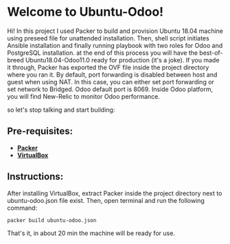 # Welcome to Ubuntu-Odoo!

Hi! In this project I used Packer to build and provision Ubuntu 18.04 machine using preseed file for unattended installation. Then, shell script initiates Ansible installation and finally running playbook with two roles for Odoo and PostgreSQL installation. at the end of this process you will have the best-of-breed Ubuntu18.04-Odoo11.0 ready for production (it's a joke).
If you made it through, Packer has exported the OVF file inside the project directory where you ran it.
By default, port forwarding is disabled between host and guest when using NAT. In this case, you can either set port forwarding or set network to Bridged. Odoo default port is 8069. 
Inside Odoo platform, you will find New-Relic to monitor Odoo performance.

so let's stop talking and start building:
## Pre-requisites:

* **[Packer](https://www.packer.io/downloads.html)** 
* **[VirtualBox](https://www.virtualbox.org/wiki/Downloads)**
## Instructions:

After installing VirtualBox, extract Packer inside the project directory next to ubuntu-odoo.json file exist. Then, open terminal and run the following command:
```shell
packer build ubuntu-odoo.json
```
That's it, in about 20 min the machine will be ready for use.
